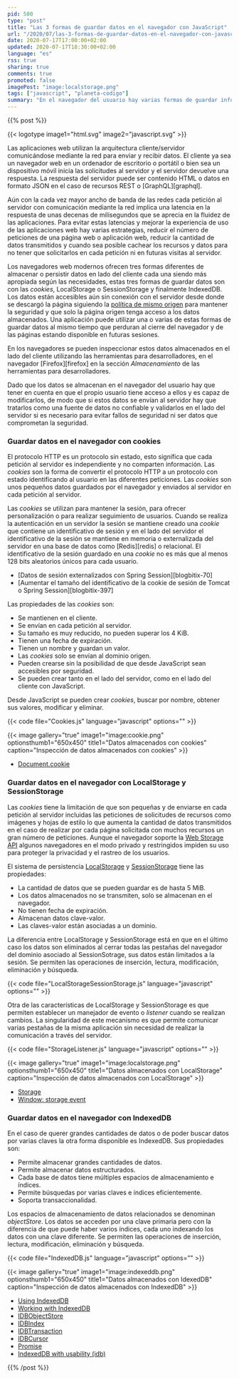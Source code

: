 ```yaml
---
pid: 500
type: "post"
title: "Las 3 formas de guardar datos en el navegador con JavaScript"
url: "/2020/07/las-3-formas-de-guardar-datos-en-el-navegador-con-javascript/"
date: 2020-07-17T17:00:00+02:00
updated: 2020-07-17T18:30:00+02:00
language: "es"
rss: true
sharing: true
comments: true
promoted: false
imagePost: "image:localstorage.png"
tags: ["javascript", "planeta-codigo"]
summary: "En el navegador del usuario hay varias formas de guardar información con diferentes propósitos que perdure entre las visitas realizadas en varias sesiones. Los navegadores ofrecen tres formas de guardar datos: cookies, LocalStorage y SessionStorage e IndexedDB cada una con diferentes características y utilizables con código JavaScript."
---
```

 
{{% post %}}

{{< logotype image1="html.svg" image2="javascript.svg" >}}

Las aplicaciones web utilizan la arquitectura cliente/servidor comunicándose mediante la red para enviar y recibir datos. El cliente ya sea un navegador web en un ordenador de escritorio o portátil o bien sea un dispositivo móvil inicia las solicitudes al servidor y el servidor devuelve una respuesta. La respuesta del servidor puede ser contenido HTML o datos en formato JSON en el caso de recursos REST o [GraphQL][graphql].

Aún con la cada vez mayor ancho de banda de las redes cada petición al servidor con comunicación mediante la red implica una latencia en la respuesta de unas decenas de milisegundos que se aprecia en la fluidez de las aplicaciones. Para evitar estas latencias y mejorar la experiencia de uso de las aplicaciones web hay varias estrategias, reducir el número de peticiones de una página web o aplicación web, reducir la cantidad de datos transmitidos y cuando sea posible cachear los recursos y datos para no tener que solicitarlos en cada petición ni en futuras visitas al servidor.

Los navegadores web modernos ofrecen tres formas diferentes de almacenar o persistir datos en lado del cliente cada una siendo más apropiada según las necesidades, estas tres formas de guardar datos son con las _cookies_, LocalStorage o SessionStorage y finalmente IndexedDB. Los datos están accesibles aún sin conexión con el servidor desde donde se descargó la página siguiendo la [política de mismo origen](https://www.w3.org/Security/wiki/Same_Origin_Policy) para mantener la seguridad y que solo la página origen tenga acceso a los datos almacenados. Una aplicación puede utilizar una o varias de estas formas de guardar datos al mismo tiempo que perduran al cierre del navegador y de las páginas estando disponible en futuras sesiones.

En los navegadores se pueden inspeccionar estos datos almacenados en el lado del cliente utilizando las herramientas para desarrolladores, en el navegador [Firefox][firefox] en la sección _Almacenamiento_ de las herramientas para desarrolladores.

Dado que los datos se almacenan en el navegador del usuario hay que tener en cuenta en que el propio usuario tiene acceso a ellos y es capaz de modificarlos, de modo que si estos datos se envían al servidor hay que tratarlos como una fuente de datos no confiable y validarlos en el lado del servidor si es necesario para evitar fallos de seguridad ni ser datos que comprometan la seguridad.

### Guardar datos en el navegador con cookies

El protocolo HTTP es un protocolo sin estado, esto significa que cada petición al servidor es independiente y no comparten información. Las _cookies_ son la forma de convertir el protocolo HTTP a un protocolo con estado identificando al usuario en las diferentes peticiones. Las _cookies_ son unos pequeños datos guardados por el navegador y enviados al servidor en cada petición al servidor.

Las _cookies_ se utilizan para mantener la sesión, para ofrecer personalización o para realizar seguimiento de usuarios. Cuando se realiza la autenticación en un servidor la sesión se mantiene creado una _cookie_ que contiene un identificativo de sesión y en el lado del servidor el identificativo de la sesión se mantiene en memoria o externalizada del servidor en una base de datos como [Redis][redis] o relacional. El identificativo de la sesión guardado en una _cookie_ no es más que al menos 128 bits aleatorios únicos para cada usuario.

* [Datos de sesión externalizados con Spring Session][blogbitix-70]
* [Aumentar el tamaño del identificativo de la cookie de sesión de Tomcat o Spring Session][blogbitix-397]

Las propiedades de las _cookies_ son:

* Se mantienen en el cliente.
* Se envían en cada petición al servidor.
* Su tamaño es muy reducido, no pueden superar los 4 KiB.
* Tienen una fecha de expiración.
* Tienen un nombre y guardan un valor.
* Las _cookies_ solo se envían al dominio origen.
* Pueden crearse sin la posibilidad de que desde JavaScript sean accesibles por seguridad.
* Se pueden crear tanto en el lado del servidor, como en el lado del cliente con JavaScript.

Desde JavaScript se pueden crear _cookies_, buscar por nombre, obtener sus valores, modificar y eliminar.

{{< code file="Cookies.js" language="javascript" options="" >}}

{{< image
    gallery="true"
    image1="image:cookie.png" optionsthumb1="650x450" title1="Datos almacenados con cookies"
    caption="Inspección de datos almacenados con cookies" >}}

* [Document.cookie](https://developer.mozilla.org/en-US/docs/Web/API/Document/cookie)

### Guardar datos en el navegador con LocalStorage y SessionStorage

Las _cookies_ tiene la limitación de que son pequeñas y de enviarse en cada petición al servidor incluidas las peticiones de solicitudes de recursos como imágenes y hojas de estilo lo que aumenta la cantidad de datos transmitidos en el caso de realizar por cada página solicitada con muchos recursos un gran número de peticiones. Aunque el navegador soporte la [Web Storage API](https://developer.mozilla.org/en-US/docs/Web/API/Web_Storage_API) algunos navegadores en el modo privado y restringidos impiden su uso para proteger la privacidad y el rastreo de los usuarios.

El sistema de persistencia [LocalStorage](https://developer.mozilla.org/en-US/docs/Web/API/Window/localStorage) y [SessionStorage](https://developer.mozilla.org/en-US/docs/Web/API/Window/sessionStorage) tiene las propiedades:

* La cantidad de datos que se pueden guardar es de hasta 5 MiB.
* Los datos almacenados no se transmiten, solo se almacenan en el navegador.
* No tienen fecha de expiración.
* Almacenan datos clave-valor.
* Las claves-valor están asociadas a un dominio.

La diferencia entre LocalStorage y SessionStorage está en que en el último caso los datos son eliminados al cerrar todas las pestañas del navegador del dominio asociado al SessionSotrage, sus datos están limitados a la sesión. Se permiten las operaciones de inserción, lectura, modificación, eliminación y búsqueda. 

{{< code file="LocalStorageSessionStorage.js" language="javascript" options="" >}}

Otra de las características de LocalStorage y SessionStorage es que permiten establecer un manejador de evento o _listener_ cuando se realizan cambios. La singularidad de este mecanismo es que permite comunicar varias pestañas de la misma aplicación sin necesidad de realizar la comunicación a través del servidor.

{{< code file="StorageListener.js" language="javascript" options="" >}}

{{< image
    gallery="true"
    image1="image:localstorage.png" optionsthumb1="650x450" title1="Datos almacenados con LocalStorage"
    caption="Inspección de datos almacenados con LocalStorage" >}}

* [Storage](https://developer.mozilla.org/en-US/docs/Web/API/Storage)
* [Window: storage event](https://developer.mozilla.org/en-US/docs/Web/API/Window/storage_event)

### Guardar datos en el navegador con IndexedDB

En el caso de querer grandes cantidades de datos o de poder buscar datos por varias claves la otra forma disponible es IndexedDB. Sus propiedades son:

* Permite almacenar grandes cantidades de datos.
* Permite almacenar datos estructurados.
* Cada base de datos tiene múltiples espacios de almacenamiento e índices.
* Permite búsquedas por varias claves e índices eficientemente.
* Soporta transaccionalidad.

Los espacios de almacenamiento de datos relacionados se denominan _objectStore_. Los datos se acceden por una clave primaria pero con la diferencia de que puede haber varios índices, cada uno indexando los datos con una clave diferente. Se permiten las operaciones de inserción, lectura, modificación, eliminación y búsqueda. 

{{< code file="IndexedDB.js" language="javascript" options="" >}}

{{< image
    gallery="true"
    image1="image:indexeddb.png" optionsthumb1="650x450" title1="Datos almacenados con IdexedDB"
    caption="Inspección de datos almacenados con IndexedDB" >}}

* [Using IndexedDB](https://developer.mozilla.org/en-US/docs/Web/API/IndexedDB_API/Using_IndexedDB)
* [Working with IndexedDB](https://developers.google.com/web/ilt/pwa/working-with-indexeddb)
* [IDBObjectStore](https://developer.mozilla.org/en-US/docs/Web/API/IDBObjectStore)
* [IDBIndex](https://developer.mozilla.org/en-US/docs/Web/API/IDBIndex)
* [IDBTransaction](https://developer.mozilla.org/en-US/docs/Web/API/IDBTransaction)
* [IDBCursor](https://developer.mozilla.org/en-US/docs/Web/API/IDBCursor)
* [Promise](https://developer.mozilla.org/en-US/docs/Web/JavaScript/Reference/Global_Objects/Promise)
* [IndexedDB with usability (idb)](https://github.com/jakearchibald/idb)

{{% /post %}}
